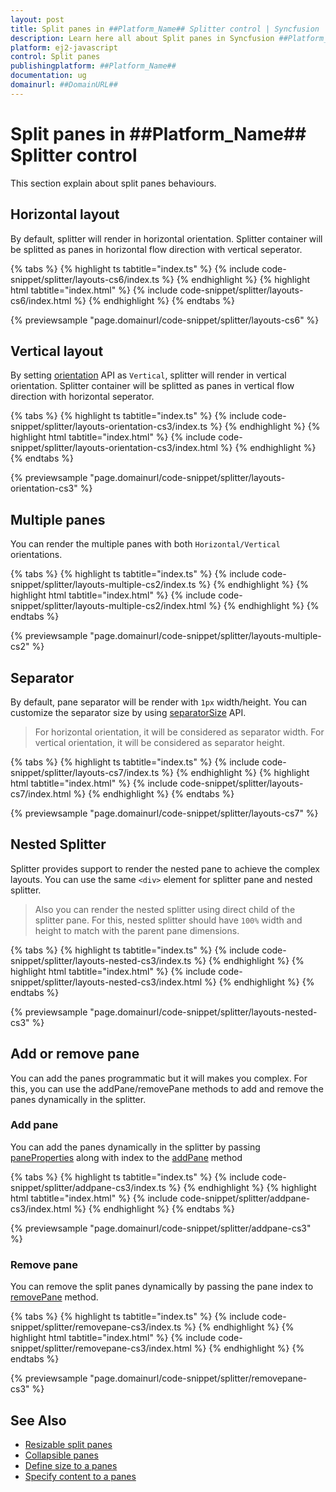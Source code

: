 ```yaml
---
layout: post
title: Split panes in ##Platform_Name## Splitter control | Syncfusion
description: Learn here all about Split panes in Syncfusion ##Platform_Name## Splitter control of Syncfusion Essential JS 2 and more.
platform: ej2-javascript
control: Split panes 
publishingplatform: ##Platform_Name##
documentation: ug
domainurl: ##DomainURL##
---
```


# Split panes in ##Platform_Name## Splitter control

This section explain about split panes behaviours.

## Horizontal layout

By default, splitter will render in horizontal orientation. Splitter container will be splitted as panes in horizontal flow direction with vertical seperator.

{% tabs %}
{% highlight ts tabtitle="index.ts" %}
{% include code-snippet/splitter/layouts-cs6/index.ts %}
{% endhighlight %}
{% highlight html tabtitle="index.html" %}
{% include code-snippet/splitter/layouts-cs6/index.html %}
{% endhighlight %}
{% endtabs %}
          
{% previewsample "page.domainurl/code-snippet/splitter/layouts-cs6" %}

## Vertical layout

By setting [orientation](../api/splitter/#orientation) API as `Vertical`, splitter will render in vertical orientation. Splitter container will be splitted as panes in vertical flow direction with horizontal seperator.

{% tabs %}
{% highlight ts tabtitle="index.ts" %}
{% include code-snippet/splitter/layouts-orientation-cs3/index.ts %}
{% endhighlight %}
{% highlight html tabtitle="index.html" %}
{% include code-snippet/splitter/layouts-orientation-cs3/index.html %}
{% endhighlight %}
{% endtabs %}
          
{% previewsample "page.domainurl/code-snippet/splitter/layouts-orientation-cs3" %}

## Multiple panes

You can render the multiple panes with both `Horizontal/Vertical` orientations.

{% tabs %}
{% highlight ts tabtitle="index.ts" %}
{% include code-snippet/splitter/layouts-multiple-cs2/index.ts %}
{% endhighlight %}
{% highlight html tabtitle="index.html" %}
{% include code-snippet/splitter/layouts-multiple-cs2/index.html %}
{% endhighlight %}
{% endtabs %}
          
{% previewsample "page.domainurl/code-snippet/splitter/layouts-multiple-cs2" %}

## Separator

By default, pane separator will be render with `1px` width/height. You can customize the separator size by using [separatorSize](../api/splitter/#separatorsize) API.

> For horizontal orientation, it will be considered as separator width.
> For vertical orientation, it will be considered as separator height.

{% tabs %}
{% highlight ts tabtitle="index.ts" %}
{% include code-snippet/splitter/layouts-cs7/index.ts %}
{% endhighlight %}
{% highlight html tabtitle="index.html" %}
{% include code-snippet/splitter/layouts-cs7/index.html %}
{% endhighlight %}
{% endtabs %}
          
{% previewsample "page.domainurl/code-snippet/splitter/layouts-cs7" %}

## Nested Splitter

Splitter provides support to render the nested pane to achieve the complex layouts. You can use the same `<div>` element for splitter pane and nested splitter.

> Also you can render the nested splitter using direct child of the splitter pane. For this, nested splitter should have `100%` width and height to match with the parent pane dimensions.

{% tabs %}
{% highlight ts tabtitle="index.ts" %}
{% include code-snippet/splitter/layouts-nested-cs3/index.ts %}
{% endhighlight %}
{% highlight html tabtitle="index.html" %}
{% include code-snippet/splitter/layouts-nested-cs3/index.html %}
{% endhighlight %}
{% endtabs %}
          
{% previewsample "page.domainurl/code-snippet/splitter/layouts-nested-cs3" %}

## Add or remove pane

You can add the panes programmatic but it will makes you complex. For this, you can use the addPane/removePane methods to add and remove the panes dynamically in the splitter.

### Add pane

You can add the panes dynamically in the splitter by passing [paneProperties](../api/splitter/panePropertiesModel) along with index to the [addPane](../api/splitter/#addpane) method

{% tabs %}
{% highlight ts tabtitle="index.ts" %}
{% include code-snippet/splitter/addpane-cs3/index.ts %}
{% endhighlight %}
{% highlight html tabtitle="index.html" %}
{% include code-snippet/splitter/addpane-cs3/index.html %}
{% endhighlight %}
{% endtabs %}
          
{% previewsample "page.domainurl/code-snippet/splitter/addpane-cs3" %}

### Remove pane

You can remove the split panes dynamically by passing the pane index to [removePane](../api/splitter/#removepane) method.

{% tabs %}
{% highlight ts tabtitle="index.ts" %}
{% include code-snippet/splitter/removepane-cs3/index.ts %}
{% endhighlight %}
{% highlight html tabtitle="index.html" %}
{% include code-snippet/splitter/removepane-cs3/index.html %}
{% endhighlight %}
{% endtabs %}
          
{% previewsample "page.domainurl/code-snippet/splitter/removepane-cs3" %}

## See Also

* [Resizable split panes](./resizing/)
* [Collapsible panes](./expand-and-collapse/)
* [Define size to a panes](./pane-sizing/)
* [Specify content to a panes](./pane-content/)